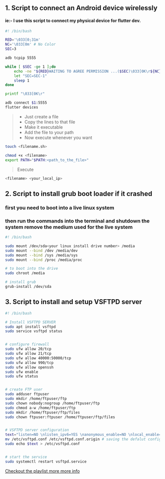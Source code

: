 ## 1. Script to connect an Android device wirelessly
#### ie:- I use this script to connect my physical device for flutter dev.
```sh
#! /bin/bash

RED='\033[0;31m'
NC='\033[0m' # No Color
SEC=3

adb tcpip 5555

while [ $SEC -ge 1 ];do
    echo -ne "${RED}WAITING TO AGREE PERMISSION ...($SEC)\033[0K\r${NC}"
    let "SEC=SEC-1"
    sleep 1
done

printf "\033[0K\r"

adb connect $1:5555
flutter devices


```
> - Just create a file<br>
> - Copy the lines to that file<br>
> - Make it executable<br>
> - Add the file to your path<br>
> - Now execute whenever you want<br>


```sh
touch <filename.sh>
```
```sh
chmod +x <filename>
export PATH="$PATH:<path_to_the_file>"
```
> Execute
``` sh
<filename> <your_local_ip>
```
## 2. Script to install grub boot loader if it crashed
### first you need to boot into a live linux system
### then run the commands into the terminal and shutdown the system remove the medium used for the live system

```sh
#! /bin/bash

sudo mount /dev/sda<your linux install drive number> /media
sudo mount --bind /dev /media/dev
sudo mount --bind /sys /media/sys
sudo mount --bind /proc /media/proc

# to boot into the drive
sudo chroot /media

# install grub
grub-install /dev/sda


```

## 3. Script to install and setup VSFTPD server

```sh
#! /bin/bash

# Install VSFTPD SERVER
sudo apt install vsftpd
sudo service vsftpd status


# configure firewall
sudo ufw allow 20/tcp
sudo ufw allow 21/tcp
sudo ufw allow 40000:50000/tcp
sudo ufw allow 990/tcp
sudo ufw allow openssh
sudo ufw enable
sudo ufw status


# create FTP user
sudo adduser ftpuser
sudo mkdir /home/ftpuser/ftp
sudo chown nobody:nogroup /home/ftpuser/ftp
sudo chmod a-w /home/ftpuser/ftp
sudo mkdir /home/ftpuser/ftp/files
sudo chown ftpuser:ftpuser /home/ftpuser/ftp/files


# VSFTPD server configuration
text="listen=NO \nlisten_ipv6=YES \nanonymous_enable=NO \nlocal_enable=YES \nwrite_enable=YES \nlocal_umask=022 \ndirmessage_enable=YES \nuse_localtime=YES \nxferlog_enable=YES \nconnect_from_port_20=YES \nchroot_local_user=YES \nsecure_chroot_dir=/var/run/vsftpd/empty \npam_service_name=vsftpd \nforce_dot_files=YES \npasv_min_port=40000 \npasv_max_port=50000 \nuser_sub_token=$USER \nlocal_root=/home/$USER/ftp"
mv /etc/vsftpd.conf /etc/vsftpd.conf.origin # saving the defalut configuration to new file
sudo echo $text > /etc/vsftpd.conf


# start the service
sudo systemctl restart vsftpd.service
```

[Checkout the playlist more more info](https://www.youtube.com/playlist?list=PLeiTQKKRIIRoKMuCrsb80Rx2E1F2g6RbT)
<br>

